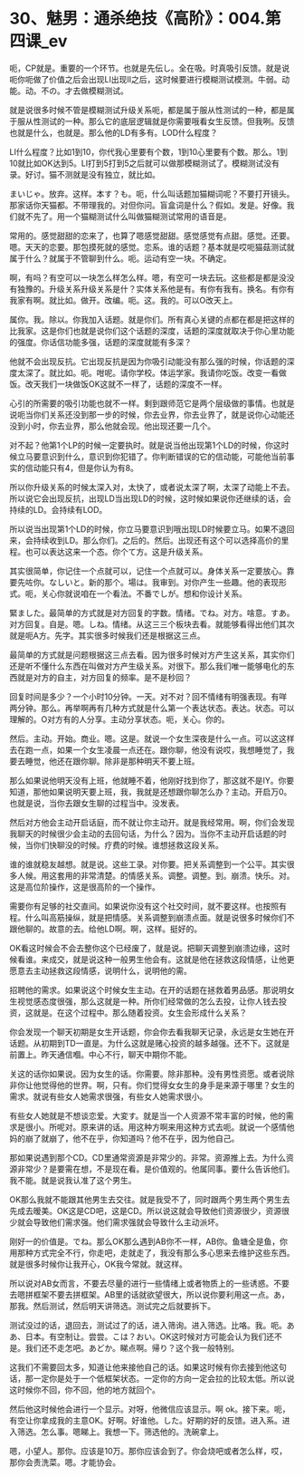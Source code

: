 # 30、魅男：通杀绝技《高阶》：004.第四课_ev

呃，CP就是。重要的一个环节。也就是先伝し。全在吸。时真吸引反馈。就是说呃你呃做了价值之后会出现LI出现II之后，这时候要进行模糊测试模测。牛弱。动能。动。不の。才去做模糊测试。

就是说很多时候不管是模糊测试升级关系呃，都是属于服从性测试的一种，都是属于服从性测试的一种。那么它的底层逻辑就是你需要哦看女生反馈。但我咧。反馈也就是什么，也就是。那么他的LD有多有。LOD什么程度？

LI什么程度？比如1到10，你代我心里要有个数，1到10心里要有个数。那么。1到10就比如OK达到5。LI打到5打到5之后就可以做那模糊测试了。模糊测试没有录。好讨。猫不测就是没有独立，就比如。

まいじゃ。放弃。这样。本す？も。呃，什么叫话题加猫糊词呢？不要打开镜头。那家话你天猫都。不带理我的。对但你问。盲盒词是什么？假如。发是。好像。我们就不先了。用一个猫糊测试什么叫做猫糊测试常用的语音是。

常用的。感觉甜甜的恋来了，也算了嗯感觉甜甜。感觉感觉有点甜。感觉。还要。嗯。天天的恋要。那包摸死就的感觉。恋系。谁的话题？基本就是哎呃猫菇测试就属于什么？就属于不管聊到什么。呃。运动有空一块。不确定。

啊，有吗？有空可以一块怎么样怎么样。嗯，有空可一块去玩。这些都是都是没没有独豫的。升级关系升级关系是什？实体关系他是有。有你有我有。换名。有你有我家有啊。就比如。做开。改编。呃。这。我的。可以O改天上。

属你。我。除以。你我加入话题。就是你们。所有真心关键的点都在都是把这样的比我家。这是你们也就是说你们这个话题的深度，话题的深度就取决于你心里功能的强度。你话信功能多强，话题的深度就能有多深？

他就不会出现反抗。它出现反抗是因为你吸引动能没有那么强的时候，你话题的深度太深了。就比如。呃。咁呢。请你学校。体运学家。我请你吃饭。改变一看做饭。改天我们一块做饭OK这就不一样了，话题的深度不一样。

心引的所需要的吸引功能也就不一样。剩到跟师范它是两个层级做的事情。也就是说呃当你们关系还没到那一步的时候，你去业界，你去业界了，就是说你心动能还没到小时，你去业界，那么他就会现。他出现还要一几个。

对不起？他第1个LP的时候一定要执时。就是说当他出现第1个LD的时候，你这时候立马要意识到什么，意识到你犯错了。你判断错误的它的信动能，可能他当前事实的信动能只有4，但是你认为有8。

所以你升级关系的时候太深入对，太快了，或者说太深了啊，太深了动能上不去。所以说它会出现反抗，出现LD当出现LD的时候，这时候如果说你还继续的话，会持续的LD。会持续有LOD。

所以说当出现第1个LD的时候，你立马要意识到哦出现LD时候要立马。如果不退回来，会持续收到LD。那么你们。之后的。然后。出现还有这个可以选择高价的里程。也可以表达这来一个态。你个て方。这是升级关系。

其实很简单，你记住一个点就可以，记住一个点就可以。身体关系一定要放心。靠要先咗你。なしいと。新的那个。場は。我审到。对你产生一些趣。他的表现形式。呃，关心你就说咱在一个看法。不番でしが。想和你设计关系。

緊ました。最简单的方式就是对方回复的字数。情绪。でね。对方。啥意。すあ。对方回复。自是。嗯。しね。情绪。从这三三个板块去看。就能够看得出他们其次就是呃A方。先字。其实很多时候我们还是根据这三点。

最简单的方式就是问题根据这三点去看。因为很多时候对方产生这关系，其实你们还是听不懂什么东西在叫做对方产生级关系。对很下。那么我们唯一能够电化的东西就是对方的自主，对方回复的频率。是不是秒回？

回复时间是多少？一个小时10分钟。一天。对不对？回不情绪有明强表现。有咩两分钟。那么。再举啊再有几种方式就是什么第一个表达状态。表达。状态。可以理解的。O对方有的人分享。主动分享状态。呃，关心。你的。

然后。主动。开始。商业。嗯。这是。就说一个女生深夜是什么一点。可以这这样去在跑一点，如果一个女生凌晨一点还在。跟你聊，他没有说哎，我想睡觉了，我要去睡觉，他还在跟你聊。除非是那种明天不要上班。

那么如果说他明天没有上班，他就睡不着，他刚好找到你了，那这就不是IY。你要知道，那他如果说明天要上班，我，我就是还想跟你聊怎么办？主动。开启万0。也就是说，当你去跟女生聊的过程当中。没发表。

然后对方他会主动开启话庭，而不就让你主动开。就是我经常用。啊，你们会发现我聊天的时候很少会主动的去回句话，为什么？因为。当你不主动开启话题的时候，当你们快聊没的时候。疗费的时候。谁想拯救这段关系。

谁的谁就稳友越想。就是说。这些工录。对你要。把关系调整到一个公平。其实很多人候。用这套用的非常清楚。的情感关系。调整。调整。到。崩溃。快乐。对。这是高位阶操作，这是很高阶的一个操作。

需要你有足够的社交直间。如果说你没有这个社交时间，就不要这样。也按照有程。什么叫高筋操纵，就是把情感。关系调整到崩溃点面。就是说很多时候你们不跟他聊的。故意的去。给他LD啊。啊，这样。挺好的。

OK看这时候会不会去整你这个已经废了，就是说。把聊天调整到崩溃边缘，这时候看谁。来成交，就是说这种一般男生他会有。这就是他在拯救这段情感，让他更愿意去主动拯救这段情感，说明什么，说明他的需。

招聘他的需求。如果说这个时候女生主动。在开的话题在拯救着男品感。那说明女生视觉感态度很强，那么这就是一种。所你们经常做的怎么去投，让你人钱去投资，这就是。在这个过程中。那么随着投资。女生会形成什么关系？

你会发现一个聊天初期是女生开话题，你会你去看我聊天记录，永远是女生她在开话题。从初期到TD一直是。为什么这就是赌心投资的越多越强。还不下。这就是前置上。昨天通信嗰。中心不行，聊天中期你不能。

关这的话你如果说。因为女生的话。你需要。除非那种。没有男性资愿。或者说除非你让他觉得他的世界。啊，只有。你们觉得女女生的身手是来源于哪里？女生的需求。就说有些女人她需求很强，有些女人她需求很小。

有些女人她就是不想谈恋爱。大変す。就是当一个人资源不常丰富的时候，他的需求是很小。所呢对。原来讲的话。用这种方啊来用这种方式去呃。就说一个感情他妈的崩了就崩了，他不在乎，你知道吗？他不在乎，因为他自己。

那如果说遇到那个CD。CD里通常资源是非常少的。非常。资源推上去。为什么资源非常少？是要需在想，不是现在看。是价值观的。他属同事。要什么告诉他们。我不能。就是说我认准了这个男生。

OK那么我就不能跟其他男生去交往。就是我受不了，同时跟两个男生两个男生去先成去暧美。OK这是CD吧，这是CD。所以说这就会导致他们资源很少，资源很少就会导致他们需求强。他们需求强就会导致什么主动派坏。

刚好一的价值是。でね。那么OK那么遇到AB你不一样，AB你。鱼塘全是鱼，你用那种方式完全不行，你走吧，走就走了，我没有那么多心思来去维护这些东西。就是很多时候你让我开心，OK我今常就。就这样。

所以说对AB女而言，不要去尽量的进行一些情绪上或者物质上的一些诱惑。不要去嗯拼框架不要去拼框架。AB里的话就欲望很大，所以说你要利用这一点。あ，那我。然后测试，然后明天讲筛选。测试完之后就要拆下。

测试没过的话，退回去，测试过了的话，进入筛询。进入筛选。比咯。我。呃。ああ、日本。有空制让。尝尝。こは？おい。OK这时候对方可能会认为我们还不是。我们还不走怎吧。あどか。睇点啊。帰り？这个我一般特别。

这我们不需要回太多，知道让他来接他自己的话。如果这时候有你去接到他这句话，那一定你是处于一个低框架状态。一定你的方向一定会拉的比较太低。所以说这时候你不回，你不回，他的地方就回个。

然后他这时候他会进行一个显示。对呀，他微信应该显示。啊 ok。接下来。呃，有空让你拿成我的主意OK。好啊。好谁他。した。好期的好的反馈。进入系。进入筛选。怎么事。嗯睇上。我想一下。筛选他的。洗碗拿上。

嗯，小望人。那你。应该是10万。那你应该会到了。你会烧吧或者怎么样，哎，那你会责洗菜。嗯。才能协会。